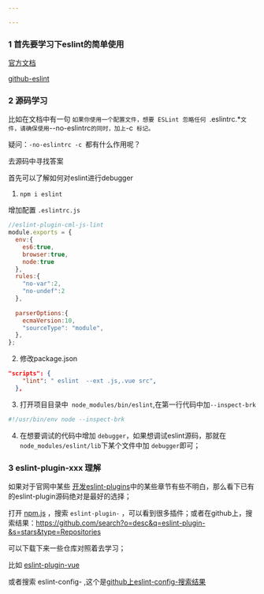 ```yaml
---

---
```


### 1 首先要学习下eslint的简单使用

[官方文档](https://cn.eslint.org/docs/user-guide/configuring)

[github-eslint](https://github.com/eslint/eslint)

### 2 源码学习

比如在文档中有一句 `如果你使用一个配置文件，想要 ESLint 忽略任何 `.eslintrc.*` 文件，请确保使用 `--no-eslintrc` 的同时，加上 `-c` 标记。`

疑问：`-no-eslintrc -c `都有什么作用呢？

去源码中寻找答案

首先可以了解如何对eslint进行debugger

1. `npm i eslint`

增加配置 `.eslintrc.js`

```javascript
//eslint-plugin-cml-js-lint
module.exports = {
  env:{
    es6:true,
    browser:true,
    node:true
  },
  rules:{
    "no-var":2,
    "no-undef":2
  },
  
  parserOptions:{
    ecmaVersion:10,
    "sourceType": "module",
  },
};
```

2. 修改package.json

```json
"scripts": {
    "lint": " eslint  --ext .js,.vue src",
  },
```

3. 打开项目目录中` node_modules/bin/eslint`,在第一行代码中加`--inspect-brk`

```javascript
#!/usr/bin/env node --inspect-brk
```

4. 在想要调试的代码中增加 `debugger`，如果想调试eslint源码，那就在 `node_modules/eslint/lib`下某个文件中加 `debugger`即可；

### 3 eslint-plugin-xxx 理解

如果对于官网中某些 [开发eslint-plugins](http://eslint.cn/docs/developer-guide/working-with-plugins)中的某些章节有些不明白，那么看下已有的eslint-plugin源码绝对是最好的选择；

打开 [npm.js](https://www.npmjs.com/) ，搜索 `eslint-plugin-` ，可以看到很多插件；或者在github上，搜索结果：https://github.com/search?o=desc&q=eslint-plugin-&s=stars&type=Repositories

可以下载下来一些仓库对照着去学习；

比如 [eslint-plugin-vue](https://github.com/vuejs/eslint-plugin-vue)

或者搜索 eslint-config-  ,这个是[github上eslint-config-搜索结果](https://github.com/search?q=eslint-config)







